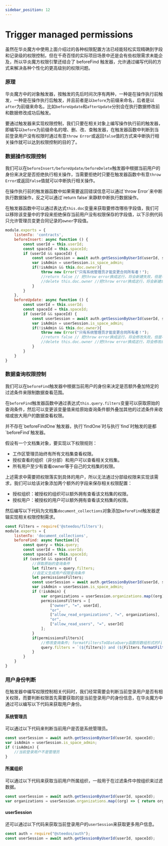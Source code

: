```yaml
---
sidebar_position: 12
---
```

# Trigger managed permissions 

虽然在华炎魔方中使用上面介绍过的各种权限配置方法已经能轻松实现精确到字段和记录级的权限控制，但在千奇百怪的实际项目场景中还是会有些权限需求未能企及，所以华炎魔方权限引擎还结合了 beforeFind 触发器，允许通过编写代码的方式来解决各种个性化的更高级别的权限问题。

### 原理

华炎魔方中的对象触发器，按触发的先后时间次序有两种，一种是在操作执行前触发，一种是在操作执行后触发，并且前者是以`before`为前缀来命名，后者是以`after`为前缀来命名，比如`beforeUpdate`和`afterUpdate`分别会在执行数据修改前和数据修改成功后触发。

要通过触发器来实现权限控制，我们只要在相关对象上编写操作执行前的触发器，即编写以`before`为前缀命名的增、删、改、查触发器，在触发器函数中判断到当前登录用户没有权限时通过有意`throw Error`或返回`false`值的方式来中断执行相关操作就可以达到权限控制的目的了。

### 数据操作权限控制

我们可以在`beforeInsert/beforeUpdate/beforeDelete`触发器中根据当前用户的身份来决定是否拒绝执行相关操作，当需要拒绝时只要在触发器函数中有意`throw Error`或返回`false`值就可以中断执行相关操作。


<alert type="info">
在操作执行前的触发器函数中如果需要返回错误信息可以通过`throw Error`来中断执行数据操作，反之可以通过`return false`来静默中断执行数据操作。

</alert>

在触发器函数中可以通过表达式`this.doc`变量来获取要修改哪些字段值，我们可以移除该变量中的字段来拒绝保存当前用户没有权限保存的字段值，以下示例代码只允许管理员变更合同记录的`owner`字段值。

```javascript
module.exports = {
    listenTo: 'contracts',
    beforeInsert: async function () {
        const userId = this.userId;
        const spaceId = this.spaceId;
        if (userId && spaceId) {
            const userSession = await auth.getSessionByUserId(userId, spaceId);
            var isAdmin = userSession.is_space_admin;
            if(!isAdmin && this.doc.owner){
                throw new Error("只有系统管理员才能变更合同所有者！");
                //return false // 把throw error换成这行，将会新建失败，但是不提示错误信息。
                //delete this.doc.owner //把throw error换成这行，将会新建成功，但是新建后的记录owner值为空。
            }
        }
    },
    beforeUpdate: async function () {
        const userId = this.userId;
        const spaceId = this.spaceId;
        if (userId && spaceId) {
            const userSession = await auth.getSessionByUserId(userId, spaceId);
            var isAdmin = userSession.is_space_admin;
            if(!isAdmin && this.doc.owner){
                throw new Error("只有系统管理员才能变更合同所有者！");
                //return false // 把throw error换成这行，将会修改失败，但是不提示错误信息。
                //delete this.doc.owner //把throw error换成这行，将会修改成功，但是记录owner值不会被修改。
            }
        }
    }
}
```

### 数据查询权限控制

我们可以在`beforeFind`触发器中根据当前用户的身份来决定是否额外叠加特定的过滤条件来限制数据查看范围。

在`beforeFind`触发器函数中通过表达式`this.query.filters`变量可以获取原始的查询条件，然后可以变更该变量值来给原始查询条件额外叠加其他的过滤条件来收缩或放大用户的数据查看权限。


<alert type="info">
并不存在`beforeFindOne`触发器，执行`findOne`时与执行`find`时触发的是都`beforeFind`触发器。

</alert>

假设有一个文档集对象，要实现以下权限规则：

* 工作区管理员始终有所有文档集查看权限。
* 授权查看的组织（非分部）和用户可以查看相关文档集。
* 所有用户至少有查看owner等于自己的文档集的权限。

上述需求中需要把权限落实到具体的用户，所以无法通过分部级权限来实现该需求，我们可以给该对象添加两个额外的字段来保存相关权限配置：

* 授权组织：被授权的组织可以额外拥有查看该文档集的权限。
* 授权用户：被授权的用户可以额外拥有查看该文档集的权限。

然后编写以下代码为文档集`document_collections`对象添加`beforeFind`触发器逻辑实现相关权限控制需求。

```javascript
const Filters = require('@steedos/filters');
module.exports = {
    listenTo: 'document_collections',
    beforeFind: async function(){
        const query = this.query;
        const userId = this.userId;
        const spaceId = this.spaceId;
        if (userId && spaceId) {
            //获取原始的查询条件
            let filters = query.filters;
            //自定义生成用户权限查询条件
            let permissionsFilters;
            const userSession = await auth.getSessionByUserId(userId, spaceId);
            var isAdmin = userSession.is_space_admin;
            if (!isAdmin) {
                var organizations = userSession.organizations.map((org) => { return org._id });
                permissionsFilters = [
                    ["owner", "=", userId],
                    "or",
                    ["allow_read_organizations", "=", organizations],
                    "or",
                    ["allow_read_users", "=", userId]
                ];
            }
            if(permissionsFilters){
                //修改查询条件; formatFiltersToODataQuery函数将数组形式的filters转换为字符串filters
                query.filters = `(${filters}) and (${Filters.formatFiltersToODataQuery(permissionsFilters)})`;
            }
        }
    }
}
```

### 用户身份判断

在触发器中编写权限控制相关代码时，我们经常需要会判断当前登录用户是否有相关权限，而要判断权限首先需要获取的是当前登录用户的身份信息，在华炎魔方中通过可以编写以下代码来获取用户身份。

#### 系统管理员

可以通过以下代码来判断当前用户是否是系统管理员。

```javascript
const userSession = await auth.getSessionByUserId(userId, spaceId);
var isAdmin = userSession.is_space_admin;
if (!isAdmin) {
    //当前登录用户不是管理员
}
```

#### 所属组织

可以通过以下代码来获取当前用户所属组织，一般用于在过滤条件中按组织来过滤数据。

```javascript
const userSession = await auth.getSessionByUserId(userId, spaceId);
var organizations = userSession.organizations.map((org) => { return org._id });
```

#### userSession

还可以通过以下代码来获取当前登录用户的`userSession`来获取更多用户信息。

```javascript
const auth = require("@steedos/auth");
const userSession = await auth.getSessionByUserId(userId, spaceId);
```
